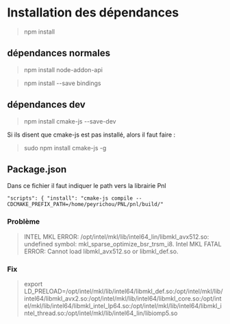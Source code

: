 # Installation des dépendances

>npm install 

## dépendances normales
>npm install node-addon-api

>npm install --save bindings

## dépendances dev


>npm install cmake-js --save-dev

Si ils disent que cmake-js est pas installé, alors il faut faire :
>sudo npm install cmake-js -g


## Package.json

Dans ce fichier il faut indiquer le path vers la librairie Pnl

`"scripts": {
    "install": "cmake-js compile --CDCMAKE_PREFIX_PATH=/home/peyrichou/PNL/pnl/build/"`


### Problème

>INTEL MKL ERROR: /opt/intel/mkl/lib/intel64_lin/libmkl_avx512.so: undefined symbol: mkl_sparse_optimize_bsr_trsm_i8.
Intel MKL FATAL ERROR: Cannot load libmkl_avx512.so or libmkl_def.so.

### Fix

>export LD_PRELOAD=/opt/intel/mkl/lib/intel64/libmkl_def.so:/opt/intel/mkl/lib/intel64/libmkl_avx2.so:/opt/intel/mkl/lib/intel64/libmkl_core.so:/opt/intel/mkl/lib/intel64/libmkl_intel_lp64.so:/opt/intel/mkl/lib/intel64/libmkl_intel_thread.so:/opt/intel/mkl/lib/intel64_lin/libiomp5.so
